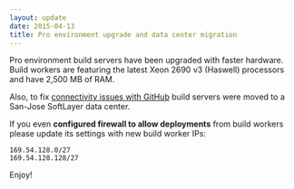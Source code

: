 ```yaml
---
layout: update
date: 2015-04-13
title: Pro environment upgrade and data center migration
---
```


Pro environment build servers have been upgraded with faster hardware. Build workers are featuring the latest Xeon 2690 v3 (Haswell) processors and have 2,500 MB of RAM.

Also, to fix [connectivity issues with GitHub](https://appveyor.tenderapp.com/discussions/problems/1906-sporadic-econnresets-during-npm-install-grunt-contrib-imagemin-connectivity-issues-to-github) build servers were moved to a San-Jose SoftLayer data center.

If you even **configured firewall to allow deployments** from build workers please update its settings with new build worker IPs:

    169.54.128.0/27
    169.54.128.128/27

Enjoy!
